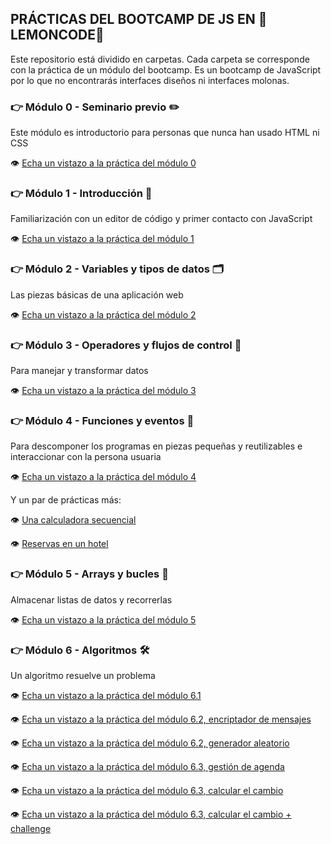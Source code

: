 ## PRÁCTICAS DEL BOOTCAMP DE JS EN :lemon:LEMONCODE:lemon:

Este repositorio está dividido en carpetas. Cada carpeta se corresponde con la práctica de un módulo del bootcamp.
Es un bootcamp de JavaScript por lo que no encontrarás interfaces diseños ni interfaces molonas.

### :point_right: Módulo 0 - Seminario previo :pencil2:

Este módulo es introductorio para personas que nunca han usado HTML ni CSS

:eye: [Echa un vistazo a la práctica del módulo 0](modulo-0)

### :point_right: Módulo 1 - Introducción :brain:

Familiarización con un editor de código y primer contacto con JavaScript

:eye: [Echa un vistazo a la práctica del módulo 1](modulo-1)

### :point_right: Módulo 2 - Variables y tipos de datos :card_index_dividers:

Las piezas básicas de una aplicación web

:eye: [Echa un vistazo a la práctica del módulo 2](modulo-2)

### :point_right: Módulo 3 - Operadores y flujos de control :vertical_traffic_light:

Para manejar y transformar datos

:eye: [Echa un vistazo a la práctica del módulo 3](modulo-3)

### :point_right: Módulo 4 - Funciones y eventos :jigsaw:

Para descomponer los programas en piezas pequeñas y reutilizables e interaccionar con la persona usuaria

:eye: [Echa un vistazo a la práctica del módulo 4](modulo-4)

Y un par de prácticas más:

:eye: [Una calculadora secuencial](modulo-4-extra-calculadora)

:eye: [Reservas en un hotel](modulo-4-extra-reservas)

### :point_right: Módulo 5 - Arrays y bucles :repeat:

Almacenar listas de datos y recorrerlas

:eye: [Echa un vistazo a la práctica del módulo 5](modulo-5)

### :point_right: Módulo 6 - Algoritmos :hammer_and_wrench:

Un algoritmo resuelve un problema

:eye: [Echa un vistazo a la práctica del módulo 6.1](modulo-6-1)

:eye: [Echa un vistazo a la práctica del módulo 6.2, encriptador de mensajes](modulo-6-2-encriptador)

:eye: [Echa un vistazo a la práctica del módulo 6.2, generador aleatorio](modulo-6-2-aleatorio)

:eye: [Echa un vistazo a la práctica del módulo 6.3, gestión de agenda](modulo-6-3-agenda)

:eye: [Echa un vistazo a la práctica del módulo 6.3, calcular el cambio](modulo-6-3-cambio-dinero)

:eye: [Echa un vistazo a la práctica del módulo 6.3, calcular el cambio + challenge](modulo-6-3-cambio-dinero-challenge)
